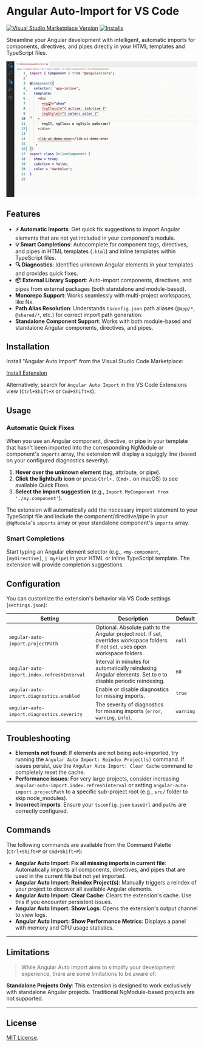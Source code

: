 # Angular Auto-Import for VS Code

[![Visual Studio Marketplace Version](https://img.shields.io/visual-studio-marketplace/v/baryshevrs.angular-auto-import?style=flat-square)](https://marketplace.visualstudio.com/items?itemName=baryshevrs.angular-auto-import)
[![Installs](https://img.shields.io/visual-studio-marketplace/i/baryshevrs.angular-auto-import?style=flat-square)](https://marketplace.visualstudio.com/items?itemName=baryshevrs.angular-auto-import)

Streamline your Angular development with intelligent, automatic imports for components, directives, and pipes directly in your HTML templates and TypeScript files.

![Angular Auto-Import in action](https://raw.githubusercontent.com/ngx-rock/vscode-angular-auto-import/refs/heads/main/img/demo.gif) 

## Features

- **⚡️ Automatic Imports**: Get quick fix suggestions to import Angular elements that are not yet included in your component's module.
- **💡 Smart Completions**: Autocomplete for component tags, directives, and pipes in HTML templates (`.html`) and inline templates within TypeScript files.
- **🔍 Diagnostics**: Identifies unknown Angular elements in your templates and provides quick fixes.
- **📦 External Library Support**: Auto-import components, directives, and pipes from external packages (both standalone and module-based).
- **Monorepo Support**: Works seamlessly with multi-project workspaces, like Nx.
- **Path Alias Resolution**: Understands `tsconfig.json` path aliases (`@app/*`, `@shared/*`, etc.) for correct import path generation.
- **Standalone Component Support**: Works with both module-based and standalone Angular components, directives, and pipes.

## Installation

Install "Angular Auto Import" from the Visual Studio Code Marketplace:

[Install Extension](https://marketplace.visualstudio.com/items?itemName=baryshevrs.angular-auto-import)

Alternatively, search for `Angular Auto Import` in the VS Code Extensions view (`Ctrl+Shift+X` or `Cmd+Shift+X`).

## Usage

### Automatic Quick Fixes

When you use an Angular component, directive, or pipe in your template that hasn't been imported into the corresponding NgModule or component's `imports` array, the extension will display a squiggly line (based on your configured diagnostics severity).

1.  **Hover over the unknown element** (tag, attribute, or pipe).
2.  **Click the lightbulb icon** or press `Ctrl+.` (`Cmd+.` on macOS) to see available Quick Fixes.
3.  **Select the import suggestion** (e.g., `Import MyComponent from './my.component'`).

The extension will automatically add the necessary import statement to your TypeScript file and include the component/directive/pipe in your `@NgModule`'s `imports` array or your standalone component's `imports` array.

### Smart Completions

Start typing an Angular element selector (e.g., `<my-component`, `[myDirective]`, `| myPipe`) in your HTML or inline TypeScript template. The extension will provide completion suggestions.

## Configuration

You can customize the extension's behavior via VS Code settings (`settings.json`):

| Setting                                     | Description                                                                                                   | Default   |
| ------------------------------------------- | ------------------------------------------------------------------------------------------------------------- | --------- |
| `angular-auto-import.projectPath`           | Optional. Absolute path to the Angular project root. If set, overrides workspace folders. If not set, uses open workspace folders. | `null`    |
| `angular-auto-import.index.refreshInterval` | Interval in minutes for automatically reindexing Angular elements. Set to `0` to disable periodic reindexing. | `60`      |
| `angular-auto-import.diagnostics.enabled`   | Enable or disable diagnostics for missing imports.                                                            | `true`    |
| `angular-auto-import.diagnostics.severity`  | The severity of diagnostics for missing imports (`error`, `warning`, `info`).                                 | `warning` |

## Troubleshooting

- **Elements not found**: If elements are not being auto-imported, try running the `Angular Auto Import: Reindex Project(s)` command. If issues persist, use the `Angular Auto Import: Clear Cache` command to completely reset the cache.
- **Performance issues**: For very large projects, consider increasing `angular-auto-import.index.refreshInterval` or setting `angular-auto-import.projectPath` to a specific sub-project root (e.g., `src/` folder to skip node_modules).
- **Incorrect imports**: Ensure your `tsconfig.json` `baseUrl` and `paths` are correctly configured.
 
## Commands

The following commands are available from the Command Palette (`Ctrl+Shift+P` or `Cmd+Shift+P`):

- **Angular Auto Import: Fix all missing imports in current file**: Automatically imports all components, directives, and pipes that are used in the current file but not yet imported.
- **Angular Auto Import: Reindex Project(s)**: Manually triggers a reindex of your project to discover all available Angular elements.
- **Angular Auto Import: Clear Cache**: Clears the extension's cache. Use this if you encounter persistent issues.
- **Angular Auto Import: Show Logs**: Opens the extension's output channel to view logs.
- **Angular Auto Import: Show Performance Metrics**: Displays a panel with memory and CPU usage statistics.

---

## Limitations

> While Angular Auto Import aims to simplify your development experience, there are some limitations to be aware of:

**Standalone Projects Only**: This extension is designed to work exclusively with standalone Angular projects. Traditional NgModule-based projects are not supported.

--- 

## License

[MIT License](LICENSE).
